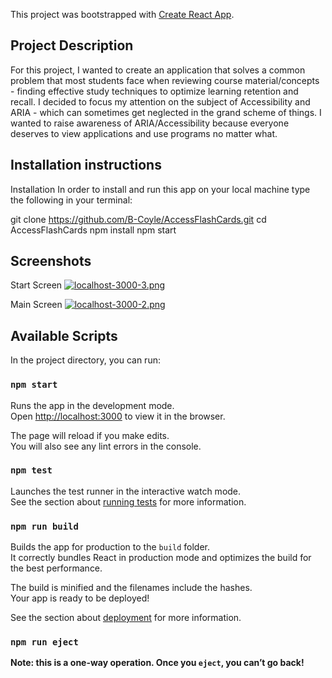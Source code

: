 This project was bootstrapped with [Create React App](https://github.com/facebook/create-react-app).

##  Project Description
For this project, I wanted to create an application that solves a common problem that most students face when reviewing course material/concepts - finding effective study techniques to optimize learning retention and recall. I decided to focus my attention on the subject of Accessibility and ARIA - which can sometimes get neglected in the grand scheme of things. I wanted to raise awareness of ARIA/Accessibility because everyone deserves to view applications and use programs no matter what. 


## Installation instructions
Installation
In order to install and run this app on your local machine type the following in your terminal:

git clone https://github.com/B-Coyle/AccessFlashCards.git
cd AccessFlashCards
npm install
npm start

## Screenshots

Start Screen
[![localhost-3000-3.png](https://i.postimg.cc/CL8tm2Pq/localhost-3000-3.png)](https://postimg.cc/gnYN0gPz)

Main Screen
[![localhost-3000-2.png](https://i.postimg.cc/hvf0NFPq/localhost-3000-2.png)](https://postimg.cc/GTnYs5yM)


## Available Scripts

In the project directory, you can run:

### `npm start`

Runs the app in the development mode.<br>
Open [http://localhost:3000](http://localhost:3000) to view it in the browser.

The page will reload if you make edits.<br>
You will also see any lint errors in the console.

### `npm test`

Launches the test runner in the interactive watch mode.<br>
See the section about [running tests](https://facebook.github.io/create-react-app/docs/running-tests) for more information.

### `npm run build`

Builds the app for production to the `build` folder.<br>
It correctly bundles React in production mode and optimizes the build for the best performance.

The build is minified and the filenames include the hashes.<br>
Your app is ready to be deployed!

See the section about [deployment](https://facebook.github.io/create-react-app/docs/deployment) for more information.

### `npm run eject`

**Note: this is a one-way operation. Once you `eject`, you can’t go back!**

